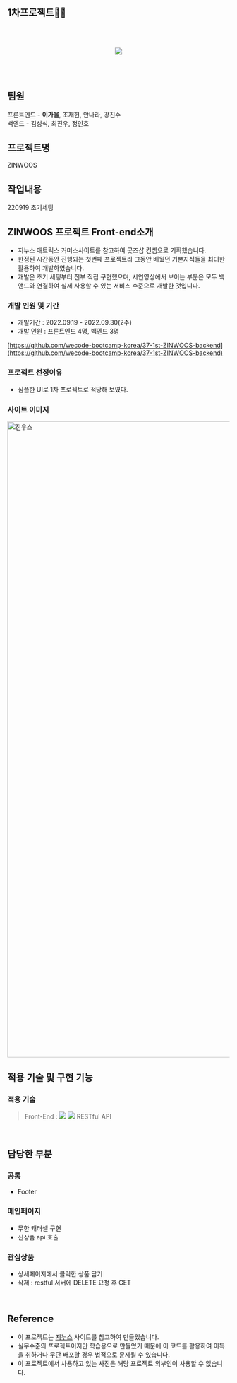 ## 1차프로젝트👏🏻
<br>
<br>

<p align="center"><img src="https://user-images.githubusercontent.com/104541695/193513902-c62a19f1-ef03-4a02-a79d-c561bef68c62.png"></p>

<br>
<br>


## 팀원

프론트엔드 - <b>이가을</b>, 조재현, 안나라, 강진수  
백엔드 - 김성식, 최진우, 정인호

## 프로젝트명

ZINWOOS

## 작업내용

220919 초기세팅

## ZINWOOS **프로젝트 Front-end소개**

- 지누스 매트릭스 커머스사이트를 참고하여 굿즈샵 컨셉으로 기획했습니다.
- 한정된 시간동안 진행되는 첫번째 프로젝트라 그동안 배웠던 기본지식들을 최대한 활용하여 개발하였습니다.
- 개발은 초기 세팅부터 전부 직접 구현했으며, 시연영상에서 보이는 부분은 모두 백앤드와 연결하여 실제 사용할 수 있는 서비스 수준으로 개발한 것입니다.

### **개발 인원 및 기간**

- 개발기간 : 2022.09.19 - 2022.09.30(2주)
- 개발 인원 : 프론트엔드 4명, 백엔드 3명

[https://github.com/wecode-bootcamp-korea/37-1st-ZINWOOS-backend](https://github.com/wecode-bootcamp-korea/37-1st-ZINWOOS-backend)

### **프로젝트 선정이유**

- 심플한 UI로 1차 프로젝트로 적당해 보였다.

### 사이트 이미지

<img width="1439" alt="진우스" src="https://user-images.githubusercontent.com/104541695/193511969-a614cd24-73f2-431e-a49c-70f7a15edea6.png">

## **적용 기술 및 구현 기능**

### **적용 기술**

> Front-End : <img src="https://img.shields.io/badge/React-61DAFB?style=flat-square&logo=React&logoColor=white"/> <img src="https://img.shields.io/badge/Sass-CC6699?style=flat-square&logo=Sass&logoColor=white"/> RESTful API

<br>

## **담당한 부분**

### **공통**

- Footer

### **메인페이지**

- 무한 캐러셀 구현
- 신상품 api 호출

### 관심상품

- 상세페이지에서 클릭한 상품 담기
- 삭제 : restful 서버에 DELETE 요청 후 GET

<br>

## **Reference**

- 이 프로젝트는 [지누스](https://www.zinus.co.kr/) 사이트를 참고하여 만들었습니다.
- 실무수준의 프로젝트이지만 학습용으로 만들었기 때문에 이 코드를 활용하여 이득을 취하거나 무단 배포할 경우 법적으로 문제될 수 있습니다.
- 이 프로젝트에서 사용하고 있는 사진은 해당 프로젝트 외부인이 사용할 수 없습니다.
